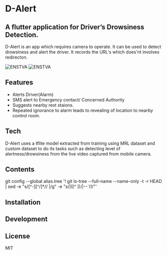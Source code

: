 # D-Alert
## A flutter application for Driver’s Drowsiness Detection.
D-Alert is an app which requires camera to operate. It can be used to detect drowsiness and alert the driver. It records the URL's which does'nt involves redirecton.

![ENSTVA](https://drive.google.com/uc?export=view&id=15ySoOapXOcBoU0paYwXzlKNEHuEyAxlu)
![ENSTVA](https://drive.google.com/uc?export=view&id=1hASu0II5Dbw63U6Gz6LS7TMOxpPQIxrY)

## Features

- Alerts Driver(Alarm)
- SMS alert to Emergency contact/ Concerned Authority
- Suggests nearby rest staions.
- Repeated ignorance to alarm leads to revealing of location to nearby control room.

## Tech

D-Alert uses a tflite model extracted from training using MRL dataset and custom dataset to do its tasks such as detecting level of alertness/drowsiness from the live video captured from mobile camera.

## Contents
git config --global alias.tree '! git ls-tree --full-name --name-only -t -r HEAD | sed -e "s/[^-][^\/]*\//   |/g" -e "s/|\([^ ]\)/|-- \1/"'

## Installation

## Development

## License

MIT
